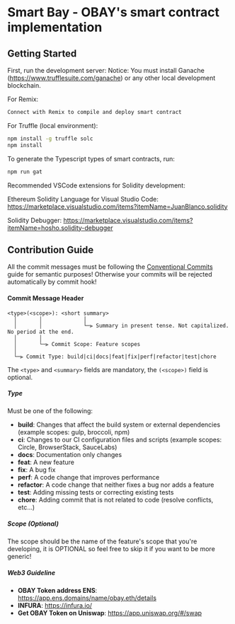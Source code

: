 # Smart Bay - OBAY's smart contract implementation

## Getting Started

First, run the development server:
Notice: You must install Ganache (https://www.trufflesuite.com/ganache) or any other local development blockchain.

For Remix:

```bash
Connect with Remix to compile and deploy smart contract
```

For Truffle (local environment):

```bash
npm install -g truffle solc
npm install
```

To generate the Typescript types of smart contracts, run: 

```bash
npm run gat
```

Recommended VSCode extensions for Solidity development: 

Ethereum Solidity Language for Visual Studio Code: https://marketplace.visualstudio.com/items?itemName=JuanBlanco.solidity

Solidity Debugger: https://marketplace.visualstudio.com/items?itemName=hosho.solidity-debugger

## Contribution Guide

All the commit messages must be following the [Conventional Commits](https://www.conventionalcommits.org/en/v1.0.0/) guide for semantic purposes! Otherwise your commits will be rejected automatically by commit hook!

#### <a name="commit-header"></a>Commit Message Header

```
<type>(<scope>): <short summary>
  │       │             │
  │       │             └─⫸ Summary in present tense. Not capitalized. No period at the end.
  │       │
  │       └─⫸ Commit Scope: Feature scopes
  │
  └─⫸ Commit Type: build|ci|docs|feat|fix|perf|refactor|test|chore
```

The `<type>` and `<summary>` fields are mandatory, the `(<scope>)` field is optional.

##### Type

Must be one of the following:

- **build**: Changes that affect the build system or external dependencies (example scopes: gulp, broccoli, npm)
- **ci**: Changes to our CI configuration files and scripts (example scopes: Circle, BrowserStack, SauceLabs)
- **docs**: Documentation only changes
- **feat**: A new feature
- **fix**: A bug fix
- **perf**: A code change that improves performance
- **refactor**: A code change that neither fixes a bug nor adds a feature
- **test**: Adding missing tests or correcting existing tests
- **chore**: Adding commit that is not related to code (resolve conflicts, etc...)

##### Scope (Optional)

The scope should be the name of the feature's scope that you're developing, it is OPTIONAL so feel free to skip it if you want to be more generic!

##### Web3 Guideline

- **OBAY Token address ENS**: https://app.ens.domains/name/obay.eth/details
- **INFURA**: https://infura.io/
- **Get OBAY Token on Uniswap**: https://app.uniswap.org/#/swap
